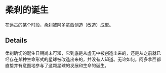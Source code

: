 # 柔刹的诞生
在远古的某个时段，柔刹被阿多拿西创造（改造）成型。

## Details
柔刹确切的诞生日期尚未可知，它到底是从虚无中被创造出来的，还是从之前就已经存在某种生命形式的星球被改造出来的，并没有人知道。无论如何，阿多拿西都直接并有意图地参与了这颗星球的发展和生命的诞生。
